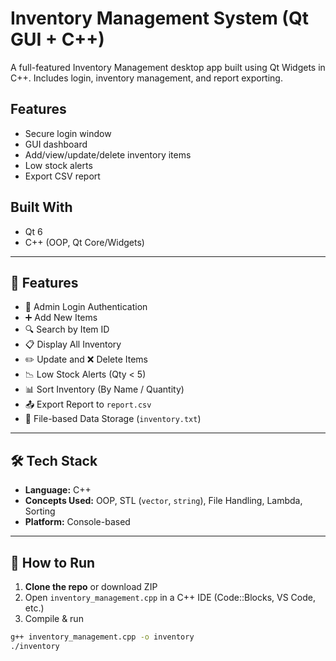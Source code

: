 # Inventory Management System (Qt GUI + C++)

A full-featured Inventory Management desktop app built using Qt Widgets in C++. Includes login, inventory management, and report exporting.

## Features
- Secure login window
- GUI dashboard
- Add/view/update/delete inventory items
- Low stock alerts
- Export CSV report

## Built With
- Qt 6
- C++ (OOP, Qt Core/Widgets)


---

## 🔧 Features

- 🔐 Admin Login Authentication
- ➕ Add New Items
- 🔍 Search by Item ID
- 📋 Display All Inventory
- ✏️ Update and ❌ Delete Items
- 📉 Low Stock Alerts (Qty < 5)
- 📊 Sort Inventory (By Name / Quantity)
- 📤 Export Report to `report.csv`
- 💾 File-based Data Storage (`inventory.txt`)

---

## 🛠️ Tech Stack

- **Language:** C++
- **Concepts Used:** OOP, STL (`vector`, `string`), File Handling, Lambda, Sorting
- **Platform:** Console-based

---

## 📂 How to Run

1. **Clone the repo** or download ZIP
2. Open `inventory_management.cpp` in a C++ IDE (Code::Blocks, VS Code, etc.)
3. Compile & run

```bash
g++ inventory_management.cpp -o inventory
./inventory
